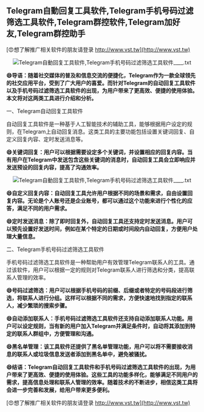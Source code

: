 ## **Telegram自動回复工具软件,Telegram手机号码过滤筛选工具软件,Telegram群控软件,Telegram加好友,Telegram群控助手**

[😍想了解推广相关软件的朋友请登录 http://www.vst.tw](http://www.vst.tw)

 <center><img src="https://vst.tw/MP4/tuiguang/png/7.png" alt="Telegram自動回复工具软件,Telegram手机号码过滤筛选工具软件____.txt"></center>

**😄导语：随着社交媒体的普及和信息交流的便捷化，Telegram作为一款全球领先的社交应用平台，受到了广大用户的喜爱。而针对Telegram的自动回复工具软件以及手机号码过滤筛选工具软件的出现，为用户带来了更高效、便捷的使用体验。本文将对这两类工具进行介绍和分析。**

一、Telegram自动回复工具软件

自动回复工具软件是一种基于人工智能技术的辅助工具，能够根据用户设定的规则，在Telegram上自动回复消息。这类工具的主要功能包括设置关键词回复、自定义回复内容、定时发送消息等。

**😄关键词回复：用户可以根据需要设定多个关键词，并设置相应的回复内容。当有用户在Telegram中发送包含这些关键词的消息时，自动回复工具会立即响应并发送预设的回复内容，提高了沟通效率。**

 <center><img src="https://vst.tw/MP4/tuiguang/png/1.png" alt="Telegram自動回复工具软件,Telegram手机号码过滤筛选工具软件____.txt"></center>

**😄自定义回复内容：自动回复工具允许用户根据不同的场景和需求，自由设置回复内容。无论是个人账号还是企业账号，都可以通过这个功能来进行个性化的应答，满足不同的用户需求。**

**😄定时发送消息：除了即时回复外，自动回复工具还支持定时发送消息。用户可以预先设置好发送时间，例如在某个特定的日期或时间段内自动回复，方便用户处理大量信息。**

二、Telegram手机号码过滤筛选工具软件

手机号码过滤筛选工具软件是一种帮助用户有效管理Telegram联系人的工具。通过该软件，用户可以根据一定的规则对Telegram联系人进行筛选和分类，提高联系人管理的效率。

**😄号码过滤筛选：用户可以根据手机号码的前缀、后缀或者特定的号码段进行筛选，将联系人进行分组。这样可以根据不同的需求，方便快速地找到指定的联系人，减少繁琐的搜索步骤。**

**😄自动添加联系人：手机号码过滤筛选工具软件还支持自动添加联系人功能。用户可以设定规则，当有新的用户加入Telegram并满足条件时，自动将其添加到特定的联系人群组中，方便管理和沟通。**

**😄黑名单管理：该工具软件还提供了黑名单管理功能，用户可以将不需要接收消息的联系人或垃圾信息发送者添加到黑名单中，避免被骚扰。**

**😄结语：Telegram自动回复工具软件和手机号码过滤筛选工具软件的出现，为用户带来了更高效、便捷的使用体验。这些工具的功能多样化，能够满足不同用户的需求，提高信息处理和联系人管理的效率。随着技术的不断进步，相信这类工具将会进一步完善和发展，给用户带来更多便利。**

[😍想了解推广相关软件的朋友请登录 http://www.vst.tw](http://www.vst.tw)



